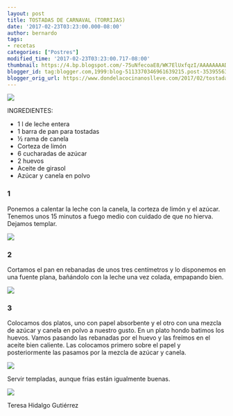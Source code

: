 ```yaml
---
layout: post
title: TOSTADAS DE CARNAVAL (TORRIJAS)
date: '2017-02-23T03:23:00.000-08:00'
author: bernardo
tags:
- recetas
categories: ["Postres"]
modified_time: '2017-02-23T03:23:00.717-08:00'
thumbnail: https://4.bp.blogspot.com/-75uNfecoaE8/WK7ElUxfqzI/AAAAAAAADb4/xtuYc-2vlzUSE4yk30laBMNIOShqCg1cwCLcB/s72-c/01.JPG
blogger_id: tag:blogger.com,1999:blog-5113370346961639215.post-3539556351485159510
blogger_orig_url: https://www.dondelacocinanoslleve.com/2017/02/tostadas-de-carnaval-torrijas.html
---
```


![](https://4.bp.blogspot.com/-75uNfecoaE8/WK7ElUxfqzI/AAAAAAAADb4/xtuYc-2vlzUSE4yk30laBMNIOShqCg1cwCLcB/s400/01.JPG)

  
INGREDIENTES:
* 1 l de leche entera
* 1 barra de pan para tostadas
* ½ rama de canela
* Corteza de limón
* 6 cucharadas de azúcar
* 2 huevos
* Aceite de girasol
* Azúcar y canela en polvo  

### 1

Ponemos a calentar la leche con la canela, la corteza de limón y el azúcar. Tenemos unos 15 minutos a fuego medio con cuidado de que no hierva. Dejamos templar.  

![](https://3.bp.blogspot.com/-9R0zQ_g-GNQ/WK7E0etKJMI/AAAAAAAADb8/O4UJ0obIzYEBLLcnCsqhfLpTDRtreU79wCLcB/s320/02.JPG)

  

### 2

Cortamos el pan en rebanadas de unos tres centímetros y lo disponemos en una fuente plana, bañándolo con la leche una vez colada, empapando bien.  

![](https://1.bp.blogspot.com/-MN_ekx0_qdI/WK7FFbdx3GI/AAAAAAAADcA/wRiK2P6OGzMnBElxHg95dy8IUw-vcSIcwCLcB/s320/03.JPG)



### 3

Colocamos dos platos, uno con papel absorbente y el otro con una mezcla de azúcar y canela en polvo a nuestro gusto. En un plato hondo batimos los huevos. Vamos pasando las rebanadas por el huevo y las freímos en el aceite bien caliente. Las colocamos primero sobre el papel y posteriormente las pasamos por la mezcla de azúcar y canela.  

![](https://2.bp.blogspot.com/-iCPXLFv-qeI/WK7Fd8aUl5I/AAAAAAAADcI/Q6YQnjSnIf4_benP4c-aNwgDWI5MFaF0ACLcB/s320/04.JPG)

  
Servir templadas, aunque frías están igualmente buenas.  

![](https://4.bp.blogspot.com/-lQjTxyCN-yw/WK7FvQ2EA6I/AAAAAAAADcQ/MQ2F-usmE7UtI6baSu0LxNY-sXE631XmwCLcB/s320/05.JPG)

Teresa Hidalgo Gutiérrez
